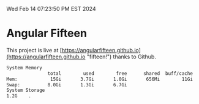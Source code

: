 Wed Feb 14 07:23:50 PM EST 2024

# Angular Fifteen


This project is live at [https://angularfifteen.github.io](https://angularfifteen.github.io "fifteen!") thanks to Github.

```bash
System Memory
               total        used        free      shared  buff/cache   available
Mem:            15Gi       3.7Gi       1.0Gi       656Mi        11Gi        11Gi
Swap:          8.0Gi       1.3Gi       6.7Gi
System Storage
1.2G	.
```
